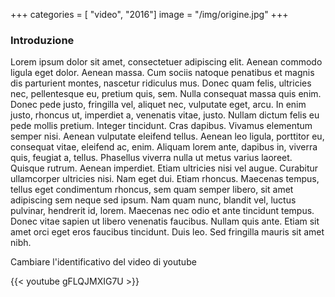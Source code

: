 +++
categories = [ "video", "2016"]
image = "/img/origine.jpg"
+++

### Introduzione

Lorem ipsum dolor sit amet, consectetuer adipiscing elit. Aenean
commodo ligula eget dolor. Aenean massa. Cum sociis natoque penatibus
et magnis dis parturient montes, nascetur ridiculus mus. Donec quam
felis, ultricies nec, pellentesque eu, pretium quis, sem. Nulla
consequat massa quis enim. Donec pede justo, fringilla vel, aliquet
nec, vulputate eget, arcu. In enim justo, rhoncus ut, imperdiet a,
venenatis vitae, justo. Nullam dictum felis eu pede mollis
pretium. Integer tincidunt. Cras dapibus. Vivamus elementum semper
nisi. Aenean vulputate eleifend tellus. Aenean leo ligula, porttitor
eu, consequat vitae, eleifend ac, enim. Aliquam lorem ante, dapibus
in, viverra quis, feugiat a, tellus. Phasellus viverra nulla ut metus
varius laoreet. Quisque rutrum. Aenean imperdiet. Etiam ultricies nisi
vel augue. Curabitur ullamcorper ultricies nisi. Nam eget dui. Etiam
rhoncus. Maecenas tempus, tellus eget condimentum rhoncus, sem quam
semper libero, sit amet adipiscing sem neque sed ipsum. Nam quam nunc,
blandit vel, luctus pulvinar, hendrerit id, lorem. Maecenas nec odio
et ante tincidunt tempus. Donec vitae sapien ut libero venenatis
faucibus. Nullam quis ante. Etiam sit amet orci eget eros faucibus
tincidunt. Duis leo. Sed fringilla mauris sit amet nibh.

Cambiare l'identificativo del video di youtube

{{< youtube gFLQJMXIG7U >}}
